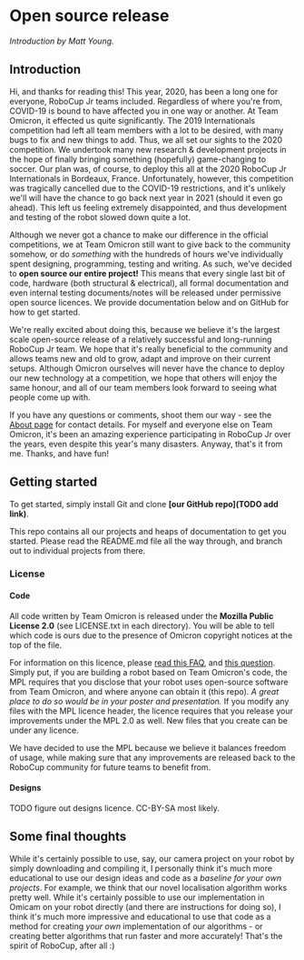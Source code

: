 # Open source release

_Introduction by Matt Young._

## Introduction

Hi, and thanks for reading this! This year, 2020, has been a long one for everyone, RoboCup Jr teams included.
Regardless of where you're from, COVID-19 is bound to have affected you in one way or another. At Team Omicron, it
effected us quite significantly.  The 2019 Internationals competition had left all team members with a lot to be
desired, with many bugs to fix and new things to add. Thus, we all set our sights to the 2020 competition. We undertook
many new research & development projects in the hope of finally bringing something (hopefully) game-changing to soccer.
Our plan was, of course, to deploy this all at the 2020 RoboCup Jr Internationals in Bordeaux, France. Unfortunately,
however, this competition was tragically cancelled due to the COVID-19 restrictions, and it's unlikely we'll will have
the chance to go back next year in 2021 (should it even go ahead). This left us feeling extremely disappointed, and 
thus development and testing of the robot slowed down quite a lot.

Although we never got a chance to make our difference in the official competitions, we at Team Omicron still want to
give back to the community somehow, or do _something_ with the hundreds of hours we've individually spent designing,
programming, testing and writing. As such, we've decided to **open source our entire project!** This means that every
single last bit of code, hardware (both structural & electrical), all formal documentation and even internal testing
documents/notes will be released under permissive open source licences. We provide documentation below and on GitHub
for how to get started.

We're really excited about doing this, because we believe it's the largest scale open-source release of a relatively
successful and long-running RoboCup Jr team. We hope that it's really beneficial to the community and allows teams
new and old to grow, adapt and improve on their current setups. Although Omicron ourselves will never have the chance to
deploy our new technology at a competition, we hope that others will enjoy the same honour, and all of our team members
look forward to seeing what people come up with. 

If you have any questions or comments, shoot them our way - see the [About page](about.md)
for contact details. For myself and everyone else on Team Omicron, it's been an amazing experience participating in
RoboCup Jr over the years, even despite this year's many disasters. Anyway, that's it from me. Thanks, and have fun!

## Getting started
To get started, simply install Git and clone **[our GitHub repo](TODO add link)**. 

This repo contains all our projects and heaps of documentation to get you started. Please read the README.md file
all the way through, and branch out to individual projects from there.

### License
#### Code
All code written by Team Omicron is released under the **Mozilla Public License 2.0** (see LICENSE.txt in each
directory). You will be able to tell which code is ours due to the presence of Omicron copyright notices at the top of
the file.

For information on this licence, please [read this FAQ](https://www.mozilla.org/en-US/MPL/2.0/FAQ/), and [this
question](https://opensource.stackexchange.com/a/8832). Simply put, if you are building a robot based on Team Omicron's
code, the MPL requires that you disclose that your robot uses open-source software from Team Omicron, and where anyone
can obtain it (this repo). _A great place to do so would be in your poster and presentation._ If you modify any files with
the MPL licence header, the licence requires that you release your improvements under the MPL 2.0 as well. New files
that you create can be under any licence.

We have decided to use the MPL because we believe it balances freedom of usage, while making sure that any improvements
are released back to the RoboCup community for future teams to benefit from.

#### Designs
TODO figure out designs licence. CC-BY-SA most likely.

## Some final thoughts
While it's certainly possible to use, say, our camera project on your robot by simply downloading and compiling it,
I personally think it's much more educational to use our design ideas and code as a _baseline for your own projects_.
For example, we think that our novel localisation algorithm works pretty well. While it's certainly possible to use
our implementation in Omicam on your robot directly (and there are instructions for doing so), I think it's much
more impressive and educational to use that code as a method for creating _your own_ implementation of our algorithms -
or creating better algorithms that run faster and more accurately! That's the spirit of RoboCup, after all :)